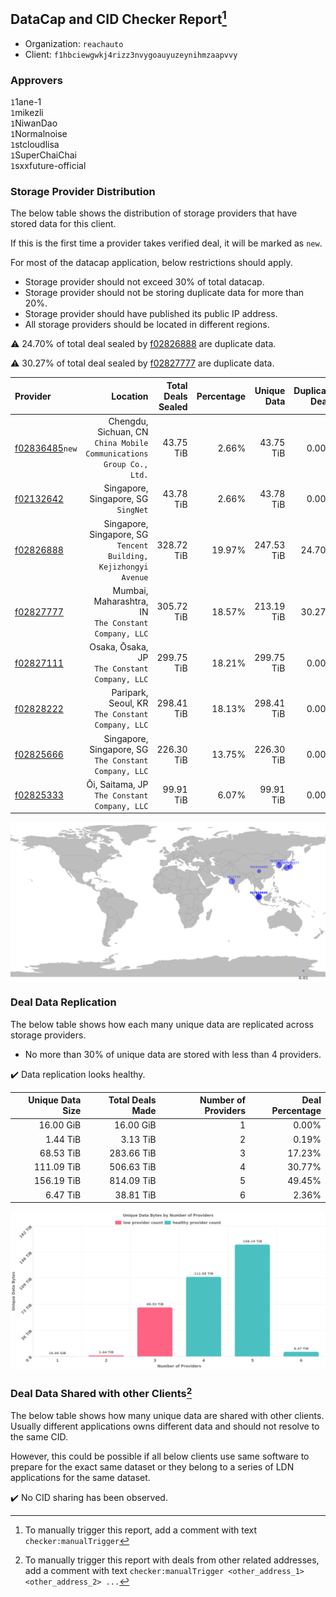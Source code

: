 ## DataCap and CID Checker Report[^1]
 - Organization: `reachauto`
 - Client: `f1hbciewgwkj4rizz3nvygoauyuzeynihmzaapvvy`
### Approvers
`1`1ane-1<br/>`1`mikezli<br/>`1`NiwanDao<br/>`1`Normalnoise<br/>`1`stcloudlisa<br/>`1`SuperChaiChai<br/>`1`sxxfuture-official


### Storage Provider Distribution
The below table shows the distribution of storage providers that have stored data for this client.

If this is the first time a provider takes verified deal, it will be marked as `new`.

For most of the datacap application, below restrictions should apply.
 - Storage provider should not exceed 30% of total datacap.
 - Storage provider should not be storing duplicate data for more than 20%.
 - Storage provider should have published its public IP address.
 - All storage providers should be located in different regions.

⚠️ 24.70% of total deal sealed by [f02826888](https://filfox.info/en/address/f02826888) are duplicate data.

⚠️ 30.27% of total deal sealed by [f02827777](https://filfox.info/en/address/f02827777) are duplicate data.

| Provider                                                    |                                                               Location | Total Deals Sealed | Percentage | Unique Data | Duplicate Deals |
| :---------------------------------------------------------- | ---------------------------------------------------------------------: | -----------------: | ---------: | ----------: | --------------: |
| [f02836485](https://filfox.info/en/address/f02836485)`new`  | Chengdu, Sichuan, CN<br/>`China Mobile Communications Group Co., Ltd.` |          43.75 TiB |      2.66% |   43.75 TiB |           0.00% |
| [f02132642](https://filfox.info/en/address/f02132642)       |                                 Singapore, Singapore, SG<br/>`SingNet` |          43.78 TiB |      2.66% |   43.78 TiB |           0.00% |
| [f02826888](https://filfox.info/en/address/f02826888)       |    Singapore, Singapore, SG<br/>`Tencent Building, Kejizhongyi Avenue` |         328.72 TiB |     19.97% |  247.53 TiB |          24.70% |
| [f02827777](https://filfox.info/en/address/f02827777)       |                Mumbai, Maharashtra, IN<br/>`The Constant Company, LLC` |         305.72 TiB |     18.57% |  213.19 TiB |          30.27% |
| [f02827111](https://filfox.info/en/address/f02827111)       |                       Osaka, Ōsaka, JP<br/>`The Constant Company, LLC` |         299.75 TiB |     18.21% |  299.75 TiB |           0.00% |
| [f02828222](https://filfox.info/en/address/f02828222)       |                    Paripark, Seoul, KR<br/>`The Constant Company, LLC` |         298.41 TiB |     18.13% |  298.41 TiB |           0.00% |
| [f02825666](https://filfox.info/en/address/f02825666)       |               Singapore, Singapore, SG<br/>`The Constant Company, LLC` |         226.30 TiB |     13.75% |  226.30 TiB |           0.00% |
| [f02825333](https://filfox.info/en/address/f02825333)       |                        Ōi, Saitama, JP<br/>`The Constant Company, LLC` |          99.91 TiB |      6.07% |   99.91 TiB |           0.00% |

<img src="https://raw.githubusercontent.com/data-preservation-programs/filplus-checker-assets/main/filecoin-project/filecoin-plus-large-datasets/issues/1889/1705978453966.png"/>

### Deal Data Replication
The below table shows how each many unique data are replicated across storage providers.

- No more than 30% of unique data are stored with less than 4 providers.

✔️ Data replication looks healthy.

| Unique Data Size | Total Deals Made | Number of Providers | Deal Percentage |
| ---------------: | ---------------: | ------------------: | --------------: |
|        16.00 GiB |        16.00 GiB |                   1 |           0.00% |
|         1.44 TiB |         3.13 TiB |                   2 |           0.19% |
|        68.53 TiB |       283.66 TiB |                   3 |          17.23% |
|       111.09 TiB |       506.63 TiB |                   4 |          30.77% |
|       156.19 TiB |       814.09 TiB |                   5 |          49.45% |
|         6.47 TiB |        38.81 TiB |                   6 |           2.36% |

<img src="https://raw.githubusercontent.com/data-preservation-programs/filplus-checker-assets/main/filecoin-project/filecoin-plus-large-datasets/issues/1889/1705978454702.png"/>

### Deal Data Shared with other Clients[^3]
The below table shows how many unique data are shared with other clients.
Usually different applications owns different data and should not resolve to the same CID.

However, this could be possible if all below clients use same software to prepare for the exact same dataset or they belong to a series of LDN applications for the same dataset.

✔️ No CID sharing has been observed.

[^1]: To manually trigger this report, add a comment with text `checker:manualTrigger`

[^2]: Deals from those addresses are combined into this report as they are specified with `checker:manualTrigger`

[^3]: To manually trigger this report with deals from other related addresses, add a comment with text `checker:manualTrigger <other_address_1> <other_address_2> ...`

